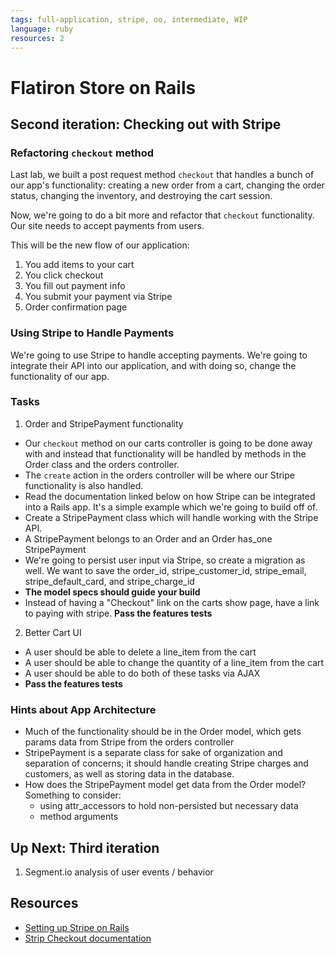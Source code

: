 ```yaml
---
tags: full-application, stripe, oo, intermediate, WIP
language: ruby
resources: 2
---
```


# Flatiron Store on Rails

## Second iteration: Checking out with Stripe

### Refactoring `checkout` method

Last lab, we built a post request method `checkout` that handles a bunch of our app's functionality: creating a new order from a cart, changing the order status, changing the inventory, and destroying the cart session.

Now, we're going to do a bit more and refactor that `checkout` functionality. Our site needs to accept payments from users.

This will be the new flow of our application:

1. You add items to your cart
2. You click checkout
3. You fill out payment info
4. You submit your payment via Stripe
5. Order confirmation page 

### Using Stripe to Handle Payments

We're going to use Stripe to handle accepting payments. We're going to integrate their API into our application, and with doing so, change the functionality of our app.

### Tasks

1. Order and StripePayment functionality
  * Our `checkout` method on our carts controller is going to be done away with and instead that functionality will be handled by methods in the Order class and the orders controller.
  * The `create` action in the orders controller will be where our Stripe functionality is also handled.
  * Read the documentation linked below on how Stripe can be integrated into a Rails app. It's a simple example which we're going to build off of.
  * Create a StripePayment class which will handle working with the Stripe API.
  * A StripePayment belongs to an Order and an Order has_one StripePayment
  * We're going to persist user input via Stripe, so create a migration as well. We want to save the order_id, stripe_customer_id, stripe_email, stripe_default_card, and stripe_charge_id
  * **The model specs should guide your build**
  * Instead of having a "Checkout" link on the carts show page, have a link to paying with stripe. **Pass the features tests**
  
2. Better Cart UI
  * A user should be able to delete a line_item from the cart
  * A user should be able to change the quantity of a line_item from the cart
  * A user should be able to do both of these tasks via AJAX
  * **Pass the features tests**

### Hints about App Architecture 

* Much of the functionality should be in the Order model, which gets params data from Stripe from the orders controller
* StripePayment is a separate class for sake of organization and separation of concerns; it should handle creating Stripe charges and customers, as well as storing data in the database.
* How does the StripePayment model get data from the Order model? Something to consider:
  * using attr_accessors to hold non-persisted but necessary data
  * method arguments

## Up Next: Third iteration

1. Segment.io analysis of user events / behavior

## Resources
* [Setting up Stripe on Rails](https://stripe.com/docs/checkout/guides/rails)
* [Strip Checkout documentation](https://stripe.com/docs/checkout)